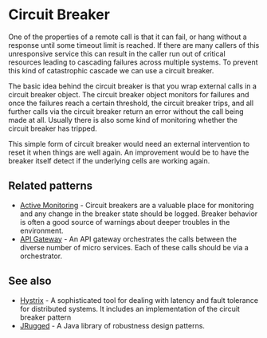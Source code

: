# Circuit Breaker

One of the properties of a remote call is that it can fail, or hang without a response until some timeout limit is reached. If there are many callers of this unresponsive service this can result in the caller run out of critical resources leading to cascading failures across multiple systems. To prevent this kind of catastrophic cascade we can use a circuit breaker.

The basic idea behind the circuit breaker is that you wrap external calls in a circuit breaker object. The circuit breaker object monitors for failures and once the failures reach a certain threshold, the circuit breaker trips, and all further calls via the circuit breaker return an error without the call being made at all. Usually there is also some kind of monitoring whether the circuit breaker has tripped.

This simple form of circuit breaker would need an external intervention to reset it when things are well again. An improvement would be to have the breaker itself detect if the underlying cells are working again.

## Related patterns

* [Active Monitoring](active-monitoring.md) - Circuit breakers are a valuable place for monitoring and any change in the breaker state should be logged. Breaker behavior is often a good source of warnings about deeper troubles in the environment.
* [API Gateway](api-gateway.md) - An API gateway orchestrates the calls between the diverse number of micro services. Each of these calls should be via a orchestrator.

## See also

* [Hystrix](https://github.com/Netflix/Hystrix) -  A sophisticated tool for dealing with latency and fault tolerance for distributed systems. It includes an implementation of the circuit breaker pattern
* [JRugged](https://github.com/Comcast/jrugged) - A Java library of robustness design patterns.

